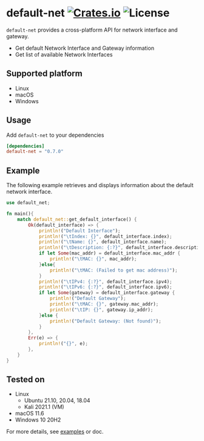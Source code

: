 [crates-badge]: https://img.shields.io/crates/v/default-net.svg
[crates-url]: https://crates.io/crates/default-net
[license-badge]: https://img.shields.io/crates/l/default-net.svg
[examples-url]: https://github.com/shellrow/default-net/tree/main/examples
# default-net [![Crates.io][crates-badge]][crates-url] ![License][license-badge]
  
`default-net` provides a cross-platform API for network interface and gateway.

- Get default Network Interface and Gateway information
- Get list of available Network Interfaces

## Supported platform
- Linux
- macOS
- Windows

## Usage
Add `default-net` to your dependencies  
```toml:Cargo.toml
[dependencies]
default-net = "0.7.0"
```

## Example 
The following example retrieves and displays information about the default network interface.
```rust
use default_net;

fn main(){
    match default_net::get_default_interface() {
        Ok(default_interface) => {
            println!("Default Interface");
            println!("\tIndex: {}", default_interface.index);
            println!("\tName: {}", default_interface.name);
            println!("\tDescription: {:?}", default_interface.description);
            if let Some(mac_addr) = default_interface.mac_addr {
                println!("\tMAC: {}", mac_addr);
            }else{
                println!("\tMAC: (Failed to get mac address)");
            }
            println!("\tIPv4: {:?}", default_interface.ipv4);
            println!("\tIPv6: {:?}", default_interface.ipv6);
            if let Some(gateway) = default_interface.gateway {
                println!("Default Gateway");
                println!("\tMAC: {}", gateway.mac_addr);
                println!("\tIP: {}", gateway.ip_addr);
            }else {
                println!("Default Gateway: (Not found)");
            }
        },
        Err(e) => {
            println!("{}", e);
        },
    }
}
```

## Tested on
- Linux
    - Ubuntu 21.10, 20.04, 18.04
    - Kali 2021.1 (VM)
- macOS 11.6
- Windows 10 20H2

For more details, see [examples][examples-url] or doc.  
